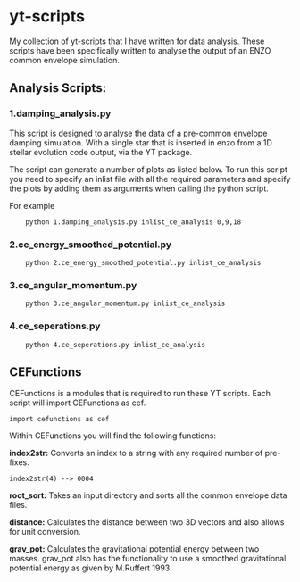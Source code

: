 # yt-scripts
My collection of yt-scripts that I have written for data analysis. 
These scripts have been specifically written to analyse the output 
of an ENZO common envelope simulation.



## Analysis Scripts:
### 1.damping_analysis.py
This script is designed to analyse the data of a pre-common
envelope damping simulation. With a single star that is inserted 
in enzo from a 1D stellar evolution code output, via the YT package.

The script can generate a number of plots as listed below. 
To run this script you need to specify an inlist file with all the 
required parameters and specify the plots by adding them as 
arguments when calling the python script. 

For example
```
    python 1.damping_analysis.py inlist_ce_analysis 0,9,18
```
### 2.ce_energy_smoothed_potential.py
```
    python 2.ce_energy_smoothed_potential.py inlist_ce_analysis
```

### 3.ce_angular_momentum.py
```
    python 3.ce_angular_momentum.py inlist_ce_analysis
```
### 4.ce_seperations.py
```
    python 4.ce_seperations.py inlist_ce_analysis
```
## CEFunctions
CEFunctions is a modules that is required to run these YT scripts. 
Each script will import CEFunctions as cef.
```
import cefunctions as cef
```
Within CEFunctions you will find the following functions:

**index2str:** Converts an index to a string with any required number of pre-fixes.
```
index2str(4) --> 0004
```
**root_sort:** Takes an input directory and sorts all the common envelope data files.

**distance:** Calculates the distance between two 3D vectors and also 
allows for unit conversion. 

**grav_pot:** Calculates the gravitational potential energy between two masses. 
grav_pot also has the functionality to use a smoothed gravitational potential energy 
as given by M.Ruffert 1993.
